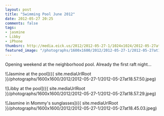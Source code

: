 ```yaml
---
layout: post
title: "Swimming Pool June 2012"
date: 2012-05-27 20:25
comments: false
tags: 
- jasmine
- Libby
- iPhone
thumbsrc: http://media.eick.us/2012/2012-05-27-1/1024x1024/2012-05-27at18.45.03.jpeg
featured_image: "/photographs/1600x1600/2012/2012-05-27-1/2012-05-27at18.57.50.jpeg"
---
```

Opening weekend at the neighborhood pool.  Already the first raft night...




![Jasmine at the pool]({{ site.mediaUrlRoot }}/photographs/1600x1600/2012/2012-05-27-1/2012-05-27at18.57.50.jpeg)




![Libby at the pool]({{ site.mediaUrlRoot }}/photographs/1600x1600/2012/2012-05-27-1/2012-05-27at18.57.29.jpeg)




![Jasmine in Mommy's sunglasses]({{ site.mediaUrlRoot }}/photographs/1600x1600/2012/2012-05-27-1/2012-05-27at18.45.03.jpeg)

